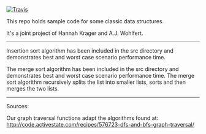 [![Travis](https://travis-ci.org/palindromed/data-structures2.svg?branch=master)](https://travis-ci.org/palindromed/data-structures2.svg?branch=master)


This repo holds sample code for some classic data structures.

It's a joint project of Hannah Krager and A.J. Wohlfert.
______________

Insertion sort algorithm has been included in the src directory and demonstrates best and worst case scenario performance time.

The merge sort algorithm has been included in the src directory and demonstrates best and worst case scenario performance time.
The merge sort algorithm recursively splits the list into smaller lists, sorts and then merges the two lists.
______________
Sources:

Our graph traversal functions adapt the algorithms found at:
http://code.activestate.com/recipes/576723-dfs-and-bfs-graph-traversal/
